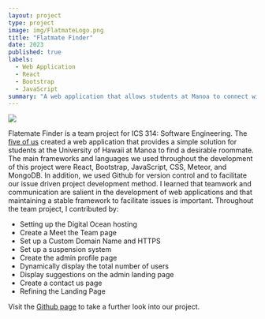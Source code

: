 ```yaml
---
layout: project
type: project
image: img/FlatmateLogo.png
title: "Flatmate Finder"
date: 2023
published: true
labels:
  - Web Application
  - React
  - Bootstrap
  - JavaScript
summary: "A web application that allows students at Manoa to connect with others and find a desirable roommate."
---
```


<img class="img-fluid" src="../img/homepage.png">

Flatemate Finder is a team project for ICS 314: Software Engineering. The [five of us](https://flatmatefinder.xyz/meettheteam) created a web application that provides a simple solution for students at the University of Hawaii at Manoa to find a desirable roommate. The main frameworks and languages we used throughout the development of this project were React, Bootstrap, JavaScript, CSS, Meteor, and MongoDB. In addition, we used Github for version control and to facilitate our issue driven project development method. I learned that teamwork and communication are salient in the development of web applications and that maintaining a stable framework to facilitate issues is important. Throughout the team project, I contributed by:
- Setting up the Digital Ocean hosting
- Create a Meet the Team page
- Set up a Custom Domain Name and HTTPS
- Set up a suspension system
- Create the admin profile page
- Dynamically display the total number of users
- Display suggestions on the admin landing page
- Create a contact us page
- Refining the Landing Page

Visit the [Github page](https://flatmatefinder.github.io/) to take a further look into our project.
